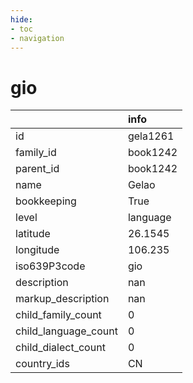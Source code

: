 ```yaml
---
hide:
- toc
- navigation
---
```

# gio
|                      | info     |
|:---------------------|:---------|
| id                   | gela1261 |
| family_id            | book1242 |
| parent_id            | book1242 |
| name                 | Gelao    |
| bookkeeping          | True     |
| level                | language |
| latitude             | 26.1545  |
| longitude            | 106.235  |
| iso639P3code         | gio      |
| description          | nan      |
| markup_description   | nan      |
| child_family_count   | 0        |
| child_language_count | 0        |
| child_dialect_count  | 0        |
| country_ids          | CN       |